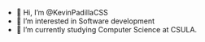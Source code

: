 - 👋 Hi, I’m @KevinPadillaCSS
- 👀 I’m interested in Software development
- 🌱 I’m currently studying Computer Science at CSULA.


<!---
KevinPadillaCSS/KevinPadillaCSS is a ✨ special ✨ repository because its `README.md` (this file) appears on your GitHub profile.
You can click the Preview link to take a look at your changes.
--->

